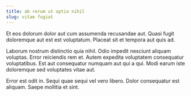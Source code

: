 ```yaml
---
title: ab rerum ut optio nihil
slug: vitae fugiat
---
```


Et eos dolorum dolor aut cum assumenda recusandae aut. Quasi fugit doloremque aut est est voluptatum. Placeat sit et tempora aut quis ad.

Laborum nostrum distinctio quia nihil. Odio impedit nesciunt aliquam voluptas. Error reiciendis rem et. Autem expedita voluptatem consequatur voluptatibus. Est aut consequatur numquam aut qui a qui. Modi earum iste doloremque sed voluptates vitae aut.

Error est odit in. Sequi quae sequi vel vero libero. Dolor consequatur est aliquam. Saepe mollitia et sint.
